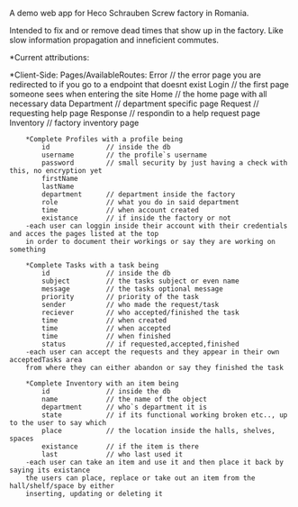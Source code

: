 A demo web app for Heco Schrauben Screw factory in Romania.

Intended to fix and or remove dead times that show up in the factory.
Like slow information propagation and inneficient commutes.

*Current attributions:

*Client-Side:
    Pages/AvailableRoutes:
        Error           // the error page you are redirected to if you go to a endpoint that doesnt exist
        Login           // the first page someone sees when entering the site
        Home            // the home page with all necessary data
        Department      // department specific page
        Request         // requesting help page
        Response        // respondin to a help request page
        Inventory       // factory inventory page

        *Complete Profiles with a profile being
            id              // inside the db
            username        // the profile`s username
            password        // small security by just having a check with this, no encryption yet
            firstName 
            lastName
            department      // department inside the factory
            role            // what you do in said department
            time            // when account created
            existance       // if inside the factory or not
        -each user can loggin inside their account with their credentials and acces the pages listed at the top
        in order to document their workings or say they are working on something

        *Complete Tasks with a task being
            id              // inside the db
            subject         // the tasks subject or even name
            message         // the tasks optional message 
            priority        // priority of the task
            sender          // who made the request/task
            reciever        // who accepted/finished the task
            time            // when created
            time            // when accepted
            time            // when finished
            status          // if requested,accepted,finished
        -each user can accept the requests and they appear in their own acceptedTasks area
        from where they can either abandon or say they finished the task

        *Complete Inventory with an item being
            id              // inside the db
            name            // the name of the object
            department      // who`s department it is
            state           // if its functional working broken etc.., up to the user to say which
            place           // the location inside the halls, shelves, spaces
            existance       // if the item is there
            last            // who last used it
        -each user can take an item and use it and then place it back by saying its existance
        the users can place, replace or take out an item from the hall/shelf/space by either
        inserting, updating or deleting it
        

